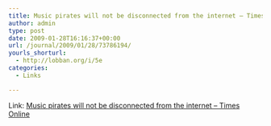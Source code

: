 ```yaml
---
title: Music pirates will not be disconnected from the internet – Times Online
author: admin
type: post
date: 2009-01-28T16:16:37+00:00
url: /journal/2009/01/28/73786194/
yourls_shorturl:
  - http://lobban.org/i/5e
categories:
  - Links

---
```

Link: [Music pirates will not be disconnected from the internet &#8211; Times Online][1]

 [1]: http://entertainment.timesonline.co.uk/tol/arts_and_entertainment/music/article5586761.ece